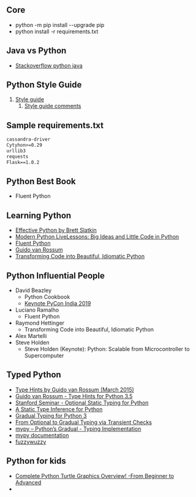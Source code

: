 ## Core

* python -m pip install --upgrade pip
* python install -r requirements.txt

 ## Java vs Python
 * [Stackoverflow python java](https://stackoverflow.com/questions/tagged/python%2bjava?tab=Votes)

## Python Style Guide
1. [Style guide](https://google.github.io/styleguide/pyguide.html)
   1. [Style guide comments](https://news.ycombinator.com/item?id=34750397)

## Sample requirements.txt

```txt
cassandra-driver
Cytyhon>=0.29
urllib3
requests
Flask==1.0.2
```


## Python Best Book

* Fluent Python

## Learning Python

* [Effective Python by Brett Slatkin](https://learning.oreilly.com/videos/effective-python/9780134175249)
* [Modern Python LiveLessons: Big Ideas and Little Code in Python](https://learning.oreilly.com/videos/modern-python-livelessons/9780134743400)
* [Fluent Python](https://learning.oreilly.com/oriole/fluent-python)
* [Guido van Rossum](http://neopythonic.blogspot.com/)
* [Transforming Code into Beautiful, Idiomatic Python](https://gist.github.com/0x4D31/f0b633548d8e0cfb66ee3bea6a0deff9)

## Python Influential People

* David Beazley
  * Python Cookbook
  * [Keynote PyCon India 2019](https://www.youtube.com/watch?v=VUT386_GKI8)
* Luciano Ramalho
  * Fluent Python
* Raymond Hettinger
  * Transforming Code into Beautiful, Idiomatic Python
* Alex Martelli
* Steve Holden
  * Steve Holden (Keynote): Python: Scalable from Microcontroller to Supercomputer

## Typed Python
* [Type Hints by Guido van Rossum (March 2015)](https://www.youtube.com/watch?v=YFexUDjHO6w)
* [Guido van Rossum - Type Hints for Python 3.5](https://www.youtube.com/watch?v=Yqnrfa5ri7E)
* [Stanford Seminar - Optional Static Typing for Python](https://www.youtube.com/watch?v=GiZKuyLKvAA)
* [A Static Type Inference for Python](http://scg.unibe.ch/download/dyla/2011/dyla11_submission_3.pdf)
* [Gradual Typing for Python 3](https://pycon.org.il/2016/static/sessions/eli-gur-typehints.pdf)
* [From Optional to Gradual Typing via Transient Checks](http://homes.sice.indiana.edu/mvitouse/papers/stop16.pdf)
* [mypy – Python’s Gradual - Typing Implementation](https://pycon.org.il/wwwpyconIL/sites/default/files/inline-files/itzik-kasovitch.pdf)
* [mypy documentation](https://buildmedia.readthedocs.org/media/pdf/mypy/latest/mypy.pdf)
* [fuzzywuzzy](https://github.com/seatgeek/fuzzywuzzy)

## Python for kids

* [Complete Python Turtle Graphics Overview! -From Beginner to Advanced](https://www.youtube.com/watch?v=pxKu2pQ7ILo)
* 
